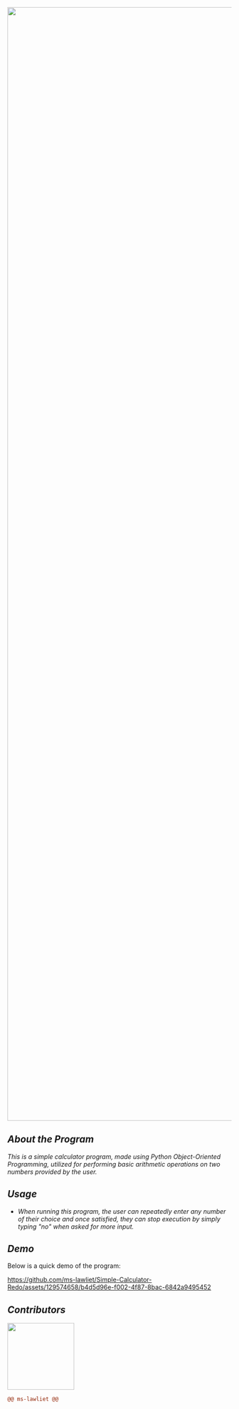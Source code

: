 <p align="center">
  <img width="2500" src="https://github.com/ms-lawliet/Simple-Calculator/assets/129574658/5d238265-bb65-4d3c-983c-2b4c8911ea15"
</p>

## *About the Program*

*This is a simple calculator program, made using Python Object-Oriented Programming, utilized for performing basic arithmetic operations on two numbers provided by the user.*

## *Usage*
- *When running this program, the user can repeatedly enter any number of their choice and once satisfied, they can stop execution by simply typing "no" when asked for more input.*

## *Demo*
Below is a quick demo of the program:

https://github.com/ms-lawliet/Simple-Calculator-Redo/assets/129574658/b4d5d96e-f002-4f87-8bac-6842a9495452

## *Contributors*
<img width="150" src="https://user-images.githubusercontent.com/129574658/232263861-5379719e-571b-4491-b63c-5ccd5f9c88bd.jpg">

```diff
@@ ms-lawliet @@
```

